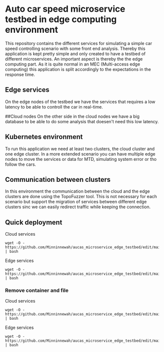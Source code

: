 # Auto car speed microservice testbed in edge computing environment

This repository contains the different services for simulating a simple car speed controlling scenario with some front end analysis. Thereby this application is kept pretty simple and only created to have a testbed of different microservices. An important aspect is thereby the the edge computing part. As it is quite normal in an MEC (Multi-access edge computing) this application is split accordingly to the expectations in the response time.

## Edge services
On the edge nodes of the testbed we have the services that requires a low latency to be able to controll the car in real-time. 

##Cloud nodes
On the other side in the cloud nodes we have a big database to be able to do some analysis that doesen't need this low latency.

## Kubernetes environment
To run this application we need at least two clusters, the cloud cluster and one edge cluster. In a more extended scenario you can have multiple edge nodes to move the services or data for MTD, simulating system error or tho follow the cars.

## Communication between clusters
In this environment the communication between the cloud and the edge clusters are done using the TopoFuzzer tool. This is not necessary for each scenario but support the migration of services between different edge clusters sinc we can easily redirect traffic while keeping the connection.

## Quick deployment
Cloud services
```
wget -O - https://github.com/Minninnewah/aucas_microservice_edge_testbed/edit/main/cloud_node_deployment.sh | bash

```

Edge services
```
wget -O - https://github.com/Minninnewah/aucas_microservice_edge_testbed/edit/main/edge_node_deployment.sh | bash
```
### Remove container and file
Cloud services
```
wget -O - https://github.com/Minninnewah/aucas_microservice_edge_testbed/edit/main/cloud_node_clean_deployment.sh | bash

```

Edge services
```
wget -O - https://github.com/Minninnewah/aucas_microservice_edge_testbed/edit/main/edge_node_clean_deployment.sh | bash

```
